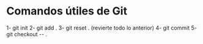 # Comandos útiles de Git

1- git init
2- git add .
3- git reset . (revierte todo lo anterior)
4- git commit
5- git checkout -- .